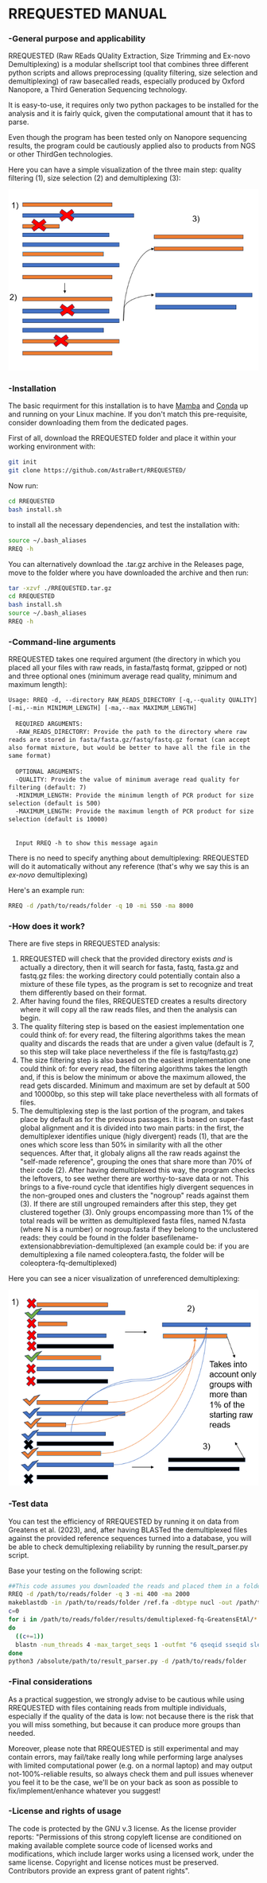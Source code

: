 #  RREQUESTED MANUAL #

### -General purpose and applicability

RREQUESTED (Raw REads QUality Extraction, Size Trimming and Ex-novo Demultiplexing) is a modular shellscript tool that combines three different python scripts and allows preprocessing (quality filtering, size selection and demultiplexing) of raw basecalled reads, especially produced by Oxford Nanopore, a Third Generation Sequencing technology.

It is easy-to-use, it requires only two python packages to be installed for the analysis and it is fairly quick, given the computational amount that it has to parse. 

Even though the program has been tested only on Nanopore sequencing results, the program could be cautiously applied also to products from NGS or other ThirdGen technologies. 

Here you can have a simple visualization of the three main step: quality filtering (1), size selection (2) and demultiplexing (3):

![visual](./imgs/1.png)


### -Installation 
The basic requirment for this installation is to have  [Mamba](https://mamba.readthedocs.io/en/latest/installation/mamba-installation.html) and [Conda](https://conda.io/projects/conda/en/latest/user-guide/install/index.html) up and running on your Linux machine. If you don't match this pre-requisite, consider downloading them from the dedicated pages.

First of all, download the RREQUESTED folder and place it within your working environment with:

```bash
git init
git clone https://github.com/AstraBert/RREQUESTED/
```

Now run:

```bash
cd RREQUESTED
bash install.sh
```

to install all the necessary dependencies, and test the installation with:

```bash
source ~/.bash_aliases
RREQ -h
```

You can alternatively download the .tar.gz archive in the Releases page, move to the folder where you have downloaded the archive and then run:

```bash
tar -xzvf ./RREQUESTED.tar.gz
cd RREQUESTED
bash install.sh
source ~/.bash_aliases
RREQ -h
```

### -Command-line arguments
RREQUESTED takes one required argument (the directory in which you placed all your files with raw reads, in fasta/fastq format, gzipped or not) and three optional ones (minimum average read quality, minimum and maximum length): 

```
Usage: RREQ -d, --directory RAW_READS_DIRECTORY [-q,--quality QUALITY] [-mi,--min MINIMUM_LENGTH] [-ma,--max MAXIMUM_LENGTH]

  REQUIRED ARGUMENTS:
  -RAW_READS_DIRECTORY: Provide the path to the directory where raw reads are stored in fasta/fasta.gz/fastq/fastq.gz format (can accept also format mixture, but would be better to have all the file in the same format)

  OPTIONAL ARGUMENTS:
  -QUALITY: Provide the value of minimum average read quality for filtering (default: 7)
  -MINIMUM_LENGTH: Provide the minimum length of PCR product for size selection (default is 500)
  -MAXIMUM_LENGTH: Provide the maximum length of PCR product for size selection (default is 10000)

  
  Input RREQ -h to show this message again
```

There is no need to specify anything about demultiplexing: RREQUESTED will do it automatically without any reference (that's why we say this is an *ex-novo* demultiplexing)

Here's an example run:

```bash
RREQ -d /path/to/reads/folder -q 10 -mi 550 -ma 8000
```

### -How does it work? ###
There are five steps in RREQUESTED analysis:
1. RREQUESTED will check that the provided directory exists *and* is actually a directory, then it will search for fasta, fastq, fasta.gz and fastq.gz files: the working directory could potentially contain also a mixture of these file types, as the program is set to recognize and treat them differently based on their format.
2. After having found the files, RREQUESTED creates a results directory where it will copy all the raw reads files, and then the analysis can begin.
3. The quality filtering step is based on the easiest implementation one could think of: for every read, the filtering algorithms takes the mean quality and discards the reads that are under a given value (default is 7, so this step will take place nevertheless if the file is fastq/fastq.gz)
4. The size filtering step is also based on the easiest implementation one could think of: for every read, the filtering algorithms takes the length and, if this is below the minimum or above the maximum allowed, the read gets discarded. Minimum and maximum are set by default at 500 and 10000bp, so this step will take place nevertheless with all formats of files.
5. The demultiplexing step is the last portion of the program, and takes place by default as for the previous passages. It is based on super-fast global alignment and it is divided into two main parts: in the first, the demultiplexer identifies unique (higly divergent) reads (1), that are the ones which score less than 50% in similarity with all the other sequences. After that, it globaly aligns all the raw reads against the "self-made reference", grouping the ones that share more than 70% of their code (2). After having demultiplexed this way, the program checks the leftovers, to see wether there are worthy-to-save data or not. This brings to a five-round cycle that identifies higly divergent sequences in the non-grouped ones and clusters the "nogroup" reads against them (3). If there are still ungrouped remainders after this step, they get clustered together (3). Only groups encompassing more than 1% of the total reads will be written as demultiplexed fasta files, named N.fasta (where N is a number) or nogroup.fasta if they belong to the unclustered reads: they could be found in the folder basefilename-extensionabbreviation-demultiplexed (an example could be: if you are demultiplexing a file named coleoptera.fastq, the folder will be coleoptera-fq-demultiplexed)

Here you can see a nicer visualization of unreferenced demultiplexing:

![Visual](./imgs/2.png)


### -Test data
You can test the efficiency of RREQUESTED by running it on data from Greatens et al. (2023), and, after having BLASTed the demultiplexed files against the provided reference sequences turned into a database, you will be able to check demultiplexing reliability by running the result_parser.py script. 

Base your testing on the following script:

```bash
##This code assumes you downloaded the reads and placed them in a folder named /path/to/reads/folder and also the result_parser.py code, placing it at: /absolute/path/to/result_parser.py
RREQ -d /path/to/reads/folder -q 3 -mi 400 -ma 2000
makeblastdb -in /path/to/reads/folder /ref.fa -dbtype nucl -out /path/to/reads/folder/refDB
c=0
for i in /path/to/reads/folder/results/demultiplexed-fq-GreatensEtAl/*.fasta
do
  ((c+=1))
  blastn -num_threads 4 -max_target_seqs 1 -outfmt "6 qseqid sseqid slen qlen pident qcovs length mismatch gapopen qstart qend sstart send evalue bitscore" -db /path/to/reads/folder/refDB -query $i > /path/to/reads/folder/${c}.blast
done
python3 /absolute/path/to/result_parser.py -d /path/to/reads/folder
```

### -Final considerations ###
As a practical suggestion, we strongly advise to be cautious while using RREQUESTED with files containing reads from multiple individuals, especially if the quality of the data is low: not because there is the risk that you will miss something, but because it can produce more groups than needed.

Moreover, please note that RREQUESTED is still experimental and may contain errors, may fail/take really long while performing large analyses with limited computational power (e.g. on a normal laptop) and may output not-100%-reliable results, so always check them and pull issues whenever you feel it to be the case, we'll be on your back as soon as possible to fix/implement/enhance whatever you suggest!


### -License and rights of usage ###
The code is protected by the GNU v.3 license. As the license provider reports: "Permissions of this strong copyleft license are conditioned on making available complete source code of licensed works and modifications, which include larger works using a licensed work, under the same license. Copyright and license notices must be preserved. Contributors provide an express grant of patent rights".
